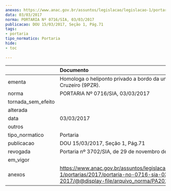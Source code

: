 ```yaml
---
anexos: https://www.anac.gov.br/assuntos/legislacao/legislacao-1/portarias/2017/portaria-no-0716-sia-03-03-2017/@@display-file/arquivo_norma/PA2017-0716.pdf
data: 03/03/2017
norma: PORTARIA Nº 0716/SIA, 03/03/2017
publicacao: DOU 15/03/2017, Seção 1, Pág.71
tags:
- portaria
tipo_normatico: Portaria
hide: 
- toc 
 
---
```


|                    | Documento                                                                                                                                            |
|:-------------------|:-----------------------------------------------------------------------------------------------------------------------------------------------------|
| ementa             | Homologa o heliponto privado a bordo da unidade Seven Cruzeiro (9PZR).                                                                               |
| norma              | PORTARIA Nº 0716/SIA, 03/03/2017                                                                                                                     |
| tornada_sem_efeito |                                                                                                                                                      |
| alterada           |                                                                                                                                                      |
| data               | 03/03/2017                                                                                                                                           |
| outros             |                                                                                                                                                      |
| tipo_normatico     | Portaria                                                                                                                                             |
| publicacao         | DOU 15/03/2017, Seção 1, Pág.71                                                                                                                      |
| revogada           | Portaria nº 3702/SIA, de 29 de novembro de 2019.                                                                                                     |
| em_vigor           |                                                                                                                                                      |
| anexos             | https://www.anac.gov.br/assuntos/legislacao/legislacao-1/portarias/2017/portaria-no-0716-sia-03-03-2017/@@display-file/arquivo_norma/PA2017-0716.pdf |
